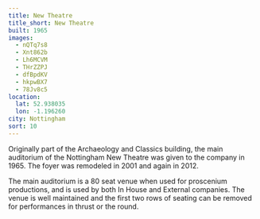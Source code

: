 ```yaml
---
title: New Theatre
title_short: New Theatre
built: 1965
images:
  - nQTq7s8
  - Xnt862b
  - Lh6MCVM
  - THrZZPJ
  - dfBpdKV
  - hkpwBX7
  - 78Jv8c5
location:
  lat: 52.938035
  lon: -1.196260
city: Nottingham
sort: 10
---
```


Originally part of the Archaeology and Classics building, the main auditorium of the Nottingham New Theatre was given to the company in 1965. The foyer was remodeled in 2001 and again in 2012.

The main auditorium is a 80 seat venue when used for proscenium productions, and is used by both In House and External companies. The venue is well maintained and the first two rows of seating can be removed for performances in thrust or the round.

